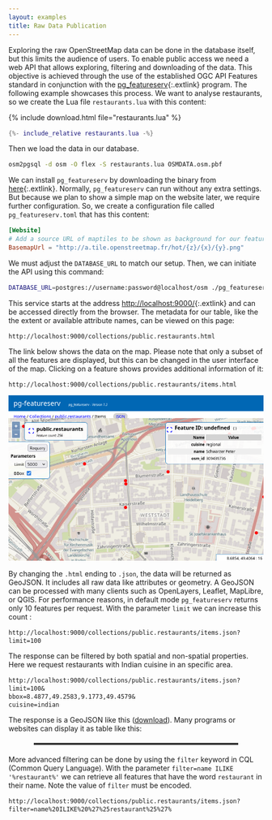 ```yaml
---
layout: examples
title: Raw Data Publication
---
```


Exploring the raw OpenStreetMap data can be done in the database itself, but this limits the audience of users. To enable public access we need a web API that allows exploring, filtering and downloading of the data. This objective is achieved through the use of the established OGC API Features standard in conjunction with the [pg_featureserv](https://github.com/CrunchyData/pg_featureserv){:.extlink} program. The following example showcases this process. We want to analyse restaurants, so we create the Lua file `restaurants.lua` with this content:

{% include download.html file="restaurants.lua" %}

```lua
{%- include_relative restaurants.lua -%}
```

Then we load the data in our database.

```sh
osm2pgsql -d osm -O flex -S restaurants.lua OSMDATA.osm.pbf
```

We can install `pg_featureserv` by downloading the binary from [here](https://access.crunchydata.com/documentation/pg_featureserv/latest/installation/installing/){:.extlink}. Normally, `pg_featureserv` can run without any extra settings. But because we plan to show a simple map on the website later, we require further configuration. So, we create a configuration file called `pg_featureserv.toml` that has this content:

```toml
[Website]
# Add a source URL of maptiles to be shown as background for our features
BasemapUrl = "http://a.tile.openstreetmap.fr/hot/{z}/{x}/{y}.png"
```

We must adjust the `DATABASE_URL` to match our setup. Then, we can initiate the API using this command:

```sh
DATABASE_URL=postgres://username:password@localhost/osm ./pg_featureserv --config=./pg_featureserv.toml
```

This service starts at the address [http://localhost:9000/](http://localhost:9000/){:.extlink}  and can be accessed directly from the browser. The metadata for our table, like the the extent or available attribute names, can be viewed on this page:

```
http://localhost:9000/collections/public.restaurants.html
```

The link below shows the data on the map. Please note that only a subset of all the features are displayed, but this can be changed in the user interface of the map. Clicking on a feature shows provides additional information of it:

```
http://localhost:9000/collections/public.restaurants/items.html
```

<a href="pg_featureserv.jpg">
  <img alt="Screenshot of pg_featureserv" class="fullwidth" src="pg_featureserv.jpg"  />
</a>

By changing the `.html` ending to `.json`, the data will be returned as GeoJSON. It includes all raw data like attributes or geometry. A GeoJSON can be processed with many clients such as OpenLayers, Leaflet, MapLibre, or QGIS. For performance reasons, in default mode `pg_featureserv` returns only 10 features per request. With the parameter `limit` we can increase this count :

```
http://localhost:9000/collections/public.restaurants/items.json?
limit=100
```

The response can be filtered by both spatial and non-spatial properties. Here we request restaurants with Indian cuisine in an specific area.

```
http://localhost:9000/collections/public.restaurants/items.json?
limit=100&
bbox=8.4877,49.2583,9.1773,49.4579&
cuisine=indian
```

The response is a GeoJSON like this ([download](indian-restaurants.geojson)). Many programs or websites can display it as table like this:

<table border="1">
    <thead>
        <tr id="tableHeaders"></tr>
    </thead>
    <tbody id="tableBody"></tbody>
</table>

More advanced filtering can be done by using the `filter` keyword in CQL (Common Query Language). With the parameter `filter=name ILIKE '%restaurant%'` we can retrieve all features that have the word `restaurant` in their name. Note the value of `filter` must be encoded.

```
http://localhost:9000/collections/public.restaurants/items.json?
filter=name%20ILIKE%20%27%25restaurant%25%27%
```

<style>
        table {
            width: 80%;
            margin: 20px auto;
            border-collapse: collapse;
            border: 2px solid #333;
        }

        th, td {
            padding: 10px;
            border: 1px solid #333;
            text-align: left;
        }

        th {
            background-color: #333;
            color: #fff;
        }

        tr:nth-child(even) {
            background-color: #f2f2f2;
        }

        tr:hover {
            background-color: #ddd;
        }
</style>

<script>
const jsonUrl = 'indian-restaurants.geojson';

async function fetchData() {
    try {
        const response = await fetch(jsonUrl);
        const data = await response.json();
        const features = data.features;

        const tableHeadersRow = document.getElementById('tableHeaders');
        const tableBody = document.getElementById('tableBody');

        // Create column headers dynamically from properties
        const properties = Object.keys(features[0].properties);
        properties.push("Latitude", "Longitude");

        properties.forEach((property) => {
            const th = document.createElement('th');
            th.textContent = property;
            tableHeadersRow.appendChild(th);
        });

        features.forEach((feature) => {
            const row = tableBody.insertRow();
            properties.forEach((property) => {
                const cell = row.insertCell();
                if (property === "Latitude") {
                    cell.textContent = feature.geometry.coordinates[1];
                } else if (property === "Longitude") {
                    cell.textContent = feature.geometry.coordinates[0];
                } else {
                    cell.textContent = feature.properties[property];
                }
            });
        });
    } catch (error) {
        console.error('Error fetching JSON data:', error);
    }
}

fetchData();
</script>

